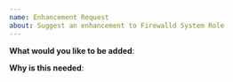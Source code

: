```yaml
---
name: Enhancement Request
about: Suggest an enhancement to Firewalld System Role
---
```


**What would you like to be added**:

**Why is this needed**:
